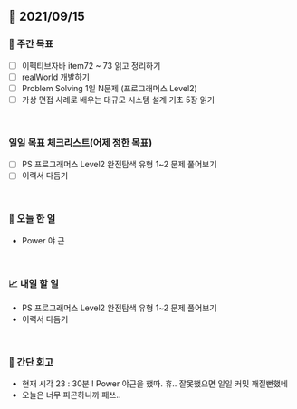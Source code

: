 ## 📅 2021/09/15


### 👏 주간 목표
- [ ] 이펙티브자바 item72 ~ 73 읽고 정리하기
- [ ] realWorld 개발하기
- [ ] Problem Solving 1일 N문제 (프로그래머스 Level2)
- [ ] 가상 면접 사례로 배우는 대규모 시스템 설계 기초 5장 읽기

<br/>

### 일일 목표 체크리스트(어제 정한 목표)

- [ ] PS 프로그래머스 Level2 완전탐색 유형 1~2 문제 풀어보기
- [ ] 이력서 다듬기

<br/>

### 💯 오늘 한 일

- Power 야 근

<br/>

### 📈 내일 할 일

- PS 프로그래머스 Level2 완전탐색 유형 1~2 문제 풀어보기
- 이력서 다듬기

<br/>

### 🤔 간단 회고

- 현재 시각 23 : 30분 ! Power 야근을 했따. 휴.. 잘못했으면 일일 커밋 깨질뻔했네
- 오늘은 너무 피곤하니까 패쓰..

